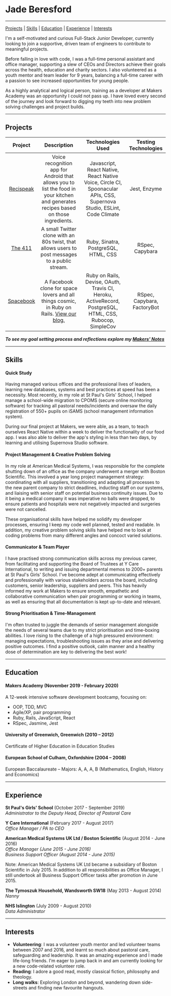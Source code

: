 # Jade Beresford

---

[Projects](#projects) | [Skills](#skills) | [Education](#education) | [Experience](#experience) | [Interests](#interests)

I'm a self-motivated and curious Full-Stack Junior Developer, currently looking to join a supportive, driven team of engineers to contribute to meaningful projects.     

Before falling in love with code, I was a full-time personal assistant and office manager, supporting a slew of CEOs and Directors achieve their goals across the health, education and charity sectors. I also volunteered as a youth mentor and team leader for 9 years, balancing a full-time career with a passion to see increased opportunities for young people.    

As a highly analytical and logical person, training as a developer at Makers Academy was an opportunity I could not pass up. I have loved every second of the journey and look forward to digging my teeth into new problem solving challenges and project builds. 

---

## Projects

| Project | Description | Technologies Used | Testing Technologies |
| :---: | :---: | :---: | :---: |
| [Recispeak](https://github.com/dbacall/Recispeak) | Voice recognition app for Android that allows you to list the food in your kitchen and generates recipes based on those ingredients. | Javascript, React Native, React Native Voice, Circle CI, Spoonacular APIs, CSS, Supernova Studio, ESLint, Code Climate | Jest, Enzyme |
| [The 411](https://github.com/JKBero/chitter-challenge/blob/master/README-2.md) | A small Twitter clone with an 80s twist, that allows users to post messages to a public stream. | Ruby, Sinatra, PostgreSQL, HTML, CSS | RSpec, Capybara |
| [Spacebook](https://github.com/ajbacon/acebook-true-GrIT) | A Facebook clone for space lovers and all things cosmic, in Ruby on Rails. [View our blog.](https://medium.com/true-grit) | Ruby on Rails, Devise, OAuth, Travis CI, Heroku, ActiveRecord, PostgreSQL, HTML, CSS, Rubocop, SimpleCov | RSpec, Capybara, FactoryBot |

**_To see my goal setting process and reflections explore my [Makers' Notes](https://github.com/JKBero/Makers-Notes)_**

---

## Skills

#### Quick Study

Having managed various offices and the professional lives of leaders, learning new databases, systems and best practices at speed has been a necessity. Most recently, in my role at St Paul's Girls' School, I helped manage a school-wide migration to CPOMS (secure online monitoring software) for tracking all pastoral needs/incidents and oversaw the daily registration of 550+ pupils on iSAMS (school management information system).   

During our final project at Makers, we were able, as a team, to teach ourselves React Native within a week to deliver the functionality of our food app. I was also able to deliver the app's styling in less than two days, by learning and utilising Supernova Studio software.

#### Project Management & Creative Problem Solving

In my role at American Medical Systems, I was responsible for the complete shutting down of an office as the company underwent a merger with Boston Scientific. This involved a year long project management strategy: coordinating with all suppliers, transitioning and adapting all processes to the new parent company to strict deadlines, inducting staff on our systems, and liaising with senior staff on potential business continuity issues. Due to it being a medical company it was imperative no balls were dropped, to ensure patients and hospitals were not negatively impacted and surgeries were not cancelled.  

These organisational skills have helped me solidify my developer processes, ensuring I keep my code well planned, tested and readable. In addition, my creative problem solving skills have helped me to look at coding problems from many different angles and concoct varied solutions.

#### Communicator & Team Player

I have practised strong communication skills across my previous career, from facilitating and supporting the Board of Trustees at Y Care International, to writing and issuing departmental memos to 2000+ parents at St Paul's Girls' School. I've become adept at communicating effectively and professionally with various stakeholders across the board, including customers, senior leadership, suppliers and peers. This has heavily informed my work at Makers to ensure smooth, empathetic and collaborative communication when pair programming or working in teams, as well as ensuring that all documentation is kept up-to-date and relevant.

#### Strong Prioritisation & Time-Management

I'm often trusted to juggle the demands of senior management alongside the needs of several teams due to my strict prioritisation and time-boxing abilities. I love rising to the challenge of a high pressured environment: managing expectations, troubleshooting issues as they arise and delivering positive outcomes. I find a positive outlook, calm manner and a healthy dose of determination are key to delivering the best work!

---

## Education

#### Makers Academy (November 2019 - February 2020)  

A 12-week intensive software development bootcamp, focusing on:  
- OOP, TDD, MVC
- Agile/XP, pair programming
- Ruby, Rails, JavaScript, React
- RSpec, Jasmine, Jest

#### University of Greenwich, Greenwich (2010 – 2012)  

Certificate of Higher Education in Education Studies  

#### European School of Culham, Oxfordshire (2004 – 2008)  

European Baccalaureate – Majors: A, A, A, B (Mathematics, English, History and Economics) 

---

## Experience

**St Paul's Girls' School** (October 2017 - September 2019)  
*Administrator to the Deputy Head, Director of Pastoral Care*  

**Y Care International** (February 2017 - August 2017)  
*Office Manager / PA to CEO*  

**American Medical Systems UK Ltd / Boston Scientific** (August 2014 - June 2016)  
*Office Manager (June 2015 - June 2016)*  
*Business Support Officer (August 2014 - June 2015)*  

Note: American Medical Systems UK Ltd became a subsidiary of Boston Scientific in July 2015. In addition to all responsibilities as Office Manager, I still undertook all Business Support Officer tasks after promotion in June 2015.  

**The Tymoszuk Household, Wandsworth SW18** (May 2013 - August 2014)  
*Nanny*  

**NHS Islington** (July 2009 - August 2010)  
*Data Administrator*  

---

## Interests

- **Volunteering**: I was a volunteer youth mentor and led volunteer teams between 2007 and 2016, and learnt so much about pastoral care, safeguarding and leadership. It was an amazing experience and I made life-long friends. I'm eager to jump back in and am currently looking for a new code-related volunteer role.
- **Reading**: I adore a good read, mostly classical fiction, philosophy and theology.
- **Long walks**: Exploring London and beyond, wandering down side-streets and finding new favourite hangouts.
